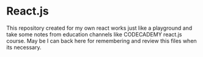 # React.js

This repository created for my own react works just like a playground and take some notes from education channels like CODECADEMY react.js course. May be I can back here for remembering and review this files when its necessary. 
